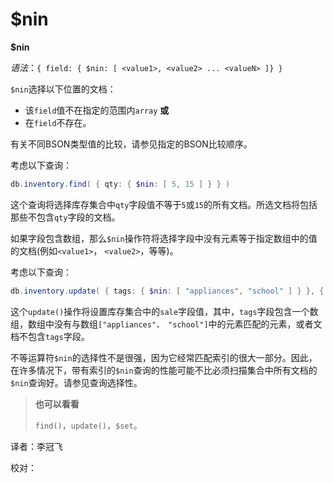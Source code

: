 # [ ](#)$nin

[]()

**$nin**

*语法*：`{ field: { $nin: [ <value1>, <value2> ... <valueN> ]} }`

`$nin`选择以下位置的文档：

- 该`field`值不在指定的范围内`array` **或**
- 在`field`不存在。

有关不同BSON类型值的比较，请参见指定的BSON比较顺序。

考虑以下查询：

```powershell
db.inventory.find( { qty: { $nin: [ 5, 15 ] } } )
```

这个查询将选择库存集合中`qty`字段值不等于`5`或`15`的所有文档。所选文档将包括那些不包含`qty`字段的文档。

如果字段包含数组，那么`$nin`操作符将选择字段中没有元素等于指定数组中的值的文档(例如`<value1>`， `<value2>`，等等)。

考虑以下查询：

```powershell
db.inventory.update( { tags: { $nin: [ "appliances", "school" ] } }, { $set: { sale: false } } )
```

这个`update()`操作将设置库存集合中的`sale`字段值，其中，`tags`字段包含一个数组，数组中没有与数组`["appliances"， "school"]`中的元素匹配的元素，或者文档不包含`tags`字段。

不等运算符`$nin`的选择性不是很强，因为它经常匹配索引的很大一部分。因此，在许多情况下，带有索引的`$nin`查询的性能可能不比必须扫描集合中所有文档的`$nin`查询好。请参见查询选择性。

> **也可以看看**
>
> `find()`，`update()`，`$set`。



译者：李冠飞

校对：